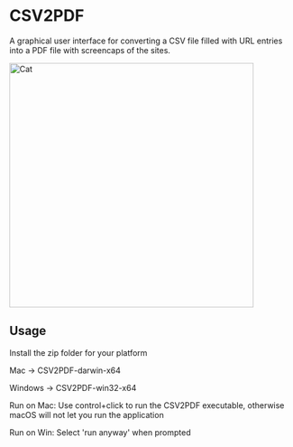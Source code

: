 # CSV2PDF


A graphical user interface for converting a CSV file filled with URL entries into a PDF file with screencaps of the sites.

<img width="433" alt="Cat" src="https://github.com/SerratoA/CSV2PDF/assets/78953056/8e5ee266-b744-4d79-84b5-a11b0f5576cb">



## Usage

Install the zip folder for your platform

Mac -> CSV2PDF-darwin-x64

Windows -> CSV2PDF-win32-x64


Run on Mac: 
Use control+click to run the CSV2PDF executable, otherwise macOS will not let you run the application

Run on Win: 
Select 'run anyway' when prompted
